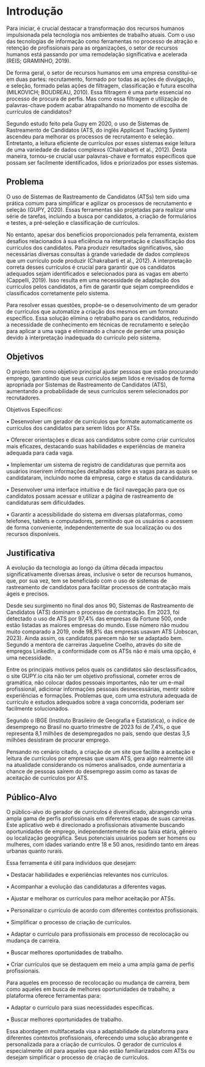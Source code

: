 # Introdução

 Para iniciar, é crucial destacar a transformação dos recursos humanos impulsionada pela tecnologia nos ambientes de trabalho atuais. Com o uso das tecnologias de informação como ferramentas no processo de atração e retenção de profissionais para as organizações, o setor de recursos humanos está passando por uma remodelação significativa e acelerada (REIS; GRAMINHO, 2019). 

 De forma geral, o setor de recursos humanos em uma empresa constitui-se em duas partes: recrutamento, formado por todas as ações de divulgação, e seleção, formado pelas ações de filtragem, classificação e futura escolha (MILKOVICH; BOUDREAU, 2010). Essa filtragem é uma parte essencial no processo de procura de perfis. Mas como essa filtragem e utilização de palavras-chave podem acabar atrapalhando no momento de escolha de currículos de candidatos? 
 
 Segundo estudo feito pela Gupy em 2020, o uso de Sistemas de Rastreamento de Candidatos (ATS, do inglês Applicant Tracking System) ascendeu para melhorar os processos de recrutamento e seleção. Entretanto, a leitura eficiente de currículos por esses sistemas exige leitura de uma variedade de dados complexos (Chakrabarti et al., 2012). Desta maneira, tornou-se crucial usar palavras-chave e formatos específicos que possam ser facilmente identificados, lidos e priorizados por esses sistemas.


## Problema
 O uso de Sistemas de Rastreamento de Candidatos (ATSs) tem sido uma prática comum para simplificar e agilizar os processos de recrutamento e seleção (GUPY, 2020). Essas ferramentas são projetadas para realizar uma série de tarefas, incluindo a busca por candidatos, a criação de formulários e testes, a pré-seleção e classificação de currículos. 

 No entanto, apesar dos benefícios proporcionados pela ferramenta, existem desafios relacionados à sua eficiência na interpretação e classificação dos currículos dos candidatos. Para produzir resultados significativos, são necessárias diversas consultas à grande variedade de dados complexos que um currículo pode produzir (Chakrabarti et al., 2012). A interpretação correta desses currículos é crucial para garantir que os candidatos adequados sejam identificados e selecionados para as vagas em aberto (Cappelli, 2019). Isso resulta em uma necessidade de adaptação dos currículos pelos candidatos, a fim de garantir que sejam compreendidos e classificados corretamente pelo sistema. 

 Para resolver essas questões, propõe-se o desenvolvimento de um gerador de currículos que automatize a criação dos mesmos em um formato específico. Essa solução elimina o retrabalho para os candidatos, reduzindo a necessidade de conhecimento em técnicas de recrutamento e seleção para aplicar a uma vaga e eliminando a chance de perder uma posição devido à interpretação inadequada do currículo pelo sistema.  


## Objetivos

 O projeto tem como objetivo principal ajudar pessoas que estão procurando emprego, garantindo que seus currículos sejam lidos e revisados de forma apropriada por Sistemas de Rastreamento de Candidatos (ATS), aumentando a probabilidade de seus currículos serem selecionados por recrutadores. 

Objetivos Específicos: 

 • Desenvolver um gerador de currículos que formate automaticamente os currículos dos candidatos para serem lidos por ATSs. 

 • Oferecer orientações e dicas aos candidatos sobre como criar currículos mais eficazes, destacando suas habilidades e experiências de maneira adequada para cada vaga. 

 • Implementar um sistema de registro de candidaturas que permita aos usuários inserirem informações detalhadas sobre as vagas para as quais se candidataram, incluindo nome da empresa, cargo e status da candidatura. 

 • Desenvolver uma interface intuitiva e de fácil navegação para que os candidatos possam acessar e utilizar a página de rastreamento de candidaturas sem dificuldades. 

 • Garantir a acessibilidade do sistema em diversas plataformas, como telefones, tablets e computadores, permitindo que os usuários o acessem de forma conveniente, independentemente de sua localização ou dos recursos disponíveis.
 

## Justificativa

 A evolução da tecnologia ao longo da última década impactou significativamente diversas áreas, inclusive o setor de recursos humanos, que, por sua vez, tem se beneficiado com o uso de sistemas de rastreamento de candidatos para facilitar processos de contratação mais ágeis e precisos. 

 Desde seu surgimento no final dos anos 90, Sistemas de Rastreamento de Candidatos (ATS) dominam o processo de contratação. Em 2023, foi detectado o uso de ATS por 97,4% das empresas da Fortune 500, onde estão listadas as maiores empresas do mundo. Esse número não mudou muito comparado a 2019, onde 98,8% das empresas usavam ATS (Jobscan, 2023). Ainda assim, os candidatos parecem não ter se adaptado bem. Segundo a mentora de carreiras Jaqueline Coelho, através do site de empregos LinkedIn, a conformidade com os ATSs não é mais uma opção, é uma necessidade. 

 Entre os principais motivos pelos quais os candidatos são desclassificados, o site GUPY.io cita não ter um objetivo profissional, cometer erros de gramática, não colocar dados pessoais importantes, não ter um e-mail profissional, adicionar informações pessoais desnecessárias, mentir sobre experiências e formações. Problemas que, com uma estrutura adequada de currículo e estudos adequados sobre a vaga concorrida, poderiam ser facilmente solucionados. 

 Segundo o IBGE (Instituto Brasileiro de Geografia e Estatística), o índice de desemprego no Brasil no quarto trimestre de 2023 foi de 7,4%, o que representa 8,1 milhões de desempregados no país, sendo que destas 3,5 milhões desistiram de procurar emprego.  

 Pensando no cenário citado, a criação de um site que facilite a aceitação e leitura de currículos por empresas que usam ATS, gera algo realmente útil na atualidade considerando os números analisados, onde aumentaria a chance de pessoas saírem do desemprego assim como as taxas de aceitação de currículos por ATS. 


## Público-Alvo

 O público-alvo do gerador de currículos é diversificado, abrangendo uma ampla gama de perfis profissionais em diferentes etapas de suas carreiras. Este aplicativo web é direcionado a profissionais ativamente buscando oportunidades de emprego, independentemente de sua faixa etária, gênero ou localização geográfica. Seus potenciais usuários podem ser homens ou mulheres, com idades variando entre 18 e 50 anos, residindo tanto em áreas urbanas quanto rurais.  

Essa ferramenta é útil para indivíduos que desejam: 

 • Destacar habilidades e experiências relevantes nos currículos. 

 • Acompanhar a evolução das candidaturas a diferentes vagas. 

 • Ajustar e melhorar os currículos para melhor aceitação por ATSs. 

 • Personalizar o currículo de acordo com diferentes contextos profissionais. 

 • Simplificar o processo de criação de currículos. 

 • Adaptar o currículo para profissionais em processo de recolocação ou mudança de carreira. 

 • Buscar melhores oportunidades de trabalho. 

 • Criar currículos que se destaquem em meio a uma ampla gama de perfis profissionais. 

Para aqueles em processo de recolocação ou mudança de carreira, bem como aqueles em busca de melhores oportunidades de trabalho, a plataforma oferece ferramentas para: 

 • Adaptar o currículo para suas necessidades específicas. 

 • Buscar melhores oportunidades de trabalho. 

 Essa abordagem multifacetada visa a adaptabilidade da plataforma para diferentes contextos profissionais, oferecendo uma solução abrangente e personalizada para a criação de currículos. O gerador de currículos é especialmente útil para aqueles que não estão familiarizados com ATSs ou desejam simplificar o processo de criação de currículos.

